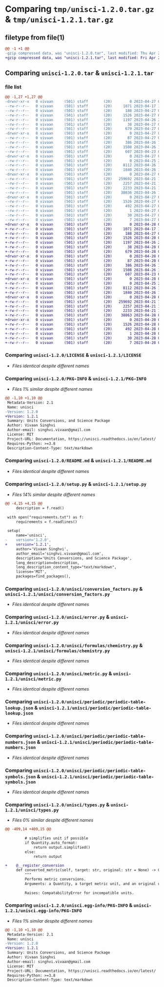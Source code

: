 # Comparing `tmp/unisci-1.2.0.tar.gz` & `tmp/unisci-1.2.1.tar.gz`

## filetype from file(1)

```diff
@@ -1 +1 @@
-gzip compressed data, was "unisci-1.2.0.tar", last modified: Thu Apr 27 04:26:09 2023, max compression
+gzip compressed data, was "unisci-1.2.1.tar", last modified: Fri Apr 28 04:24:21 2023, max compression
```

## Comparing `unisci-1.2.0.tar` & `unisci-1.2.1.tar`

### file list

```diff
@@ -1,27 +1,27 @@
-drwxr-xr-x   0 vivaan     (501) staff       (20)        0 2023-04-27 04:26:09.956693 unisci-1.2.0/
--rw-r--r--   0 vivaan     (501) staff       (20)     1071 2023-04-17 11:50:57.000000 unisci-1.2.0/LICENSE
--rw-r--r--   0 vivaan     (501) staff       (20)      188 2023-04-27 04:25:20.000000 unisci-1.2.0/MANIFEST.in
--rw-r--r--   0 vivaan     (501) staff       (20)     1526 2023-04-27 04:26:09.956174 unisci-1.2.0/PKG-INFO
--rw-r--r--   0 vivaan     (501) staff       (20)     1197 2023-04-26 23:42:15.000000 unisci-1.2.0/README.md
--rw-r--r--   0 vivaan     (501) staff       (20)       38 2023-04-27 04:26:09.956822 unisci-1.2.0/setup.cfg
--rw-r--r--   0 vivaan     (501) staff       (20)      679 2023-04-27 04:24:57.000000 unisci-1.2.0/setup.py
-drwxr-xr-x   0 vivaan     (501) staff       (20)        0 2023-04-27 04:26:09.948886 unisci-1.2.0/unisci/
--rw-r--r--   0 vivaan     (501) staff       (20)       87 2023-04-27 04:24:33.000000 unisci-1.2.0/unisci/__init__.py
--rw-r--r--   0 vivaan     (501) staff       (20)      386 2023-04-26 16:06:26.000000 unisci-1.2.0/unisci/constants.py
--rw-r--r--   0 vivaan     (501) staff       (20)     1508 2023-04-26 14:57:12.000000 unisci-1.2.0/unisci/conversion_factors.py
--rw-r--r--   0 vivaan     (501) staff       (20)      607 2023-04-23 05:14:17.000000 unisci-1.2.0/unisci/error.py
-drwxr-xr-x   0 vivaan     (501) staff       (20)        0 2023-04-27 04:26:09.951117 unisci-1.2.0/unisci/formulas/
--rw-r--r--   0 vivaan     (501) staff       (20)        0 2023-04-25 22:04:55.000000 unisci-1.2.0/unisci/formulas/__init__.py
--rw-r--r--   0 vivaan     (501) staff       (20)     8112 2023-04-26 16:06:26.000000 unisci-1.2.0/unisci/formulas/chemistry.py
--rw-r--r--   0 vivaan     (501) staff       (20)     1840 2023-04-26 16:06:26.000000 unisci-1.2.0/unisci/metric.py
-drwxr-xr-x   0 vivaan     (501) staff       (20)        0 2023-04-27 04:26:09.955307 unisci-1.2.0/unisci/periodic/
--rw-r--r--   0 vivaan     (501) staff       (20)   259692 2023-04-21 14:28:34.000000 unisci-1.2.0/unisci/periodic/periodic-table-lookup.json
--rw-r--r--   0 vivaan     (501) staff       (20)     2257 2023-04-21 14:47:26.000000 unisci-1.2.0/unisci/periodic/periodic-table-numbers.json
--rw-r--r--   0 vivaan     (501) staff       (20)     2233 2023-04-21 14:30:16.000000 unisci-1.2.0/unisci/periodic/periodic-table-symbols.json
--rw-r--r--   0 vivaan     (501) staff       (20)    38836 2023-04-26 16:06:26.000000 unisci-1.2.0/unisci/types.py
-drwxr-xr-x   0 vivaan     (501) staff       (20)        0 2023-04-27 04:26:09.950565 unisci-1.2.0/unisci.egg-info/
--rw-r--r--   0 vivaan     (501) staff       (20)     1526 2023-04-27 04:26:09.000000 unisci-1.2.0/unisci.egg-info/PKG-INFO
--rw-r--r--   0 vivaan     (501) staff       (20)      492 2023-04-27 04:26:09.000000 unisci-1.2.0/unisci.egg-info/SOURCES.txt
--rw-r--r--   0 vivaan     (501) staff       (20)        1 2023-04-27 04:26:09.000000 unisci-1.2.0/unisci.egg-info/dependency_links.txt
--rw-r--r--   0 vivaan     (501) staff       (20)       30 2023-04-27 04:26:09.000000 unisci-1.2.0/unisci.egg-info/requires.txt
--rw-r--r--   0 vivaan     (501) staff       (20)        7 2023-04-27 04:26:09.000000 unisci-1.2.0/unisci.egg-info/top_level.txt
+drwxr-xr-x   0 vivaan     (501) staff       (20)        0 2023-04-28 04:24:21.111077 unisci-1.2.1/
+-rw-r--r--   0 vivaan     (501) staff       (20)     1071 2023-04-17 11:50:57.000000 unisci-1.2.1/LICENSE
+-rw-r--r--   0 vivaan     (501) staff       (20)      188 2023-04-27 04:25:20.000000 unisci-1.2.1/MANIFEST.in
+-rw-r--r--   0 vivaan     (501) staff       (20)     1526 2023-04-28 04:24:21.110600 unisci-1.2.1/PKG-INFO
+-rw-r--r--   0 vivaan     (501) staff       (20)     1197 2023-04-26 23:42:15.000000 unisci-1.2.1/README.md
+-rw-r--r--   0 vivaan     (501) staff       (20)       38 2023-04-28 04:24:21.111184 unisci-1.2.1/setup.cfg
+-rw-r--r--   0 vivaan     (501) staff       (20)      679 2023-04-28 04:22:37.000000 unisci-1.2.1/setup.py
+drwxr-xr-x   0 vivaan     (501) staff       (20)        0 2023-04-28 04:24:21.102745 unisci-1.2.1/unisci/
+-rw-r--r--   0 vivaan     (501) staff       (20)       87 2023-04-28 04:22:43.000000 unisci-1.2.1/unisci/__init__.py
+-rw-r--r--   0 vivaan     (501) staff       (20)      386 2023-04-26 16:06:26.000000 unisci-1.2.1/unisci/constants.py
+-rw-r--r--   0 vivaan     (501) staff       (20)     1508 2023-04-26 14:57:12.000000 unisci-1.2.1/unisci/conversion_factors.py
+-rw-r--r--   0 vivaan     (501) staff       (20)      607 2023-04-23 05:14:17.000000 unisci-1.2.1/unisci/error.py
+drwxr-xr-x   0 vivaan     (501) staff       (20)        0 2023-04-28 04:24:21.105009 unisci-1.2.1/unisci/formulas/
+-rw-r--r--   0 vivaan     (501) staff       (20)        0 2023-04-25 22:04:55.000000 unisci-1.2.1/unisci/formulas/__init__.py
+-rw-r--r--   0 vivaan     (501) staff       (20)     8112 2023-04-26 16:06:26.000000 unisci-1.2.1/unisci/formulas/chemistry.py
+-rw-r--r--   0 vivaan     (501) staff       (20)     1840 2023-04-26 16:06:26.000000 unisci-1.2.1/unisci/metric.py
+drwxr-xr-x   0 vivaan     (501) staff       (20)        0 2023-04-28 04:24:21.109655 unisci-1.2.1/unisci/periodic/
+-rw-r--r--   0 vivaan     (501) staff       (20)   259692 2023-04-21 14:28:34.000000 unisci-1.2.1/unisci/periodic/periodic-table-lookup.json
+-rw-r--r--   0 vivaan     (501) staff       (20)     2257 2023-04-21 14:47:26.000000 unisci-1.2.1/unisci/periodic/periodic-table-numbers.json
+-rw-r--r--   0 vivaan     (501) staff       (20)     2233 2023-04-21 14:30:16.000000 unisci-1.2.1/unisci/periodic/periodic-table-symbols.json
+-rw-r--r--   0 vivaan     (501) staff       (20)    38863 2023-04-28 04:22:19.000000 unisci-1.2.1/unisci/types.py
+drwxr-xr-x   0 vivaan     (501) staff       (20)        0 2023-04-28 04:24:21.104471 unisci-1.2.1/unisci.egg-info/
+-rw-r--r--   0 vivaan     (501) staff       (20)     1526 2023-04-28 04:24:21.000000 unisci-1.2.1/unisci.egg-info/PKG-INFO
+-rw-r--r--   0 vivaan     (501) staff       (20)      492 2023-04-28 04:24:21.000000 unisci-1.2.1/unisci.egg-info/SOURCES.txt
+-rw-r--r--   0 vivaan     (501) staff       (20)        1 2023-04-28 04:24:21.000000 unisci-1.2.1/unisci.egg-info/dependency_links.txt
+-rw-r--r--   0 vivaan     (501) staff       (20)       30 2023-04-28 04:24:21.000000 unisci-1.2.1/unisci.egg-info/requires.txt
+-rw-r--r--   0 vivaan     (501) staff       (20)        7 2023-04-28 04:24:21.000000 unisci-1.2.1/unisci.egg-info/top_level.txt
```

### Comparing `unisci-1.2.0/LICENSE` & `unisci-1.2.1/LICENSE`

 * *Files identical despite different names*

### Comparing `unisci-1.2.0/PKG-INFO` & `unisci-1.2.1/PKG-INFO`

 * *Files 1% similar despite different names*

```diff
@@ -1,10 +1,10 @@
 Metadata-Version: 2.1
 Name: unisci
-Version: 1.2.0
+Version: 1.2.1
 Summary: Units Conversions, and Science Package
 Author: Vivaan Singhvi
 Author-email: singhvi.vivaan@gmail.com
 License: MIT
 Project-URL: Documentation, https://unisci.readthedocs.io/en/latest/
 Requires-Python: >=3.8
 Description-Content-Type: text/markdown
```

### Comparing `unisci-1.2.0/README.md` & `unisci-1.2.1/README.md`

 * *Files identical despite different names*

### Comparing `unisci-1.2.0/setup.py` & `unisci-1.2.1/setup.py`

 * *Files 14% similar despite different names*

```diff
@@ -4,15 +4,15 @@
     description = f.read()
 
 with open("requirements.txt") as f:
     requirements = f.readlines()
 
 setup(
     name='unisci',
-    version='1.2.0',
+    version='1.2.1',
     author='Vivaan Singhvi',
     author_email='singhvi.vivaan@gmail.com',
     description='Units Conversions, and Science Package',
     long_description=description,
     long_description_content_type="text/markdown",
     license='MIT',
     packages=find_packages(),
```

### Comparing `unisci-1.2.0/unisci/conversion_factors.py` & `unisci-1.2.1/unisci/conversion_factors.py`

 * *Files identical despite different names*

### Comparing `unisci-1.2.0/unisci/error.py` & `unisci-1.2.1/unisci/error.py`

 * *Files identical despite different names*

### Comparing `unisci-1.2.0/unisci/formulas/chemistry.py` & `unisci-1.2.1/unisci/formulas/chemistry.py`

 * *Files identical despite different names*

### Comparing `unisci-1.2.0/unisci/metric.py` & `unisci-1.2.1/unisci/metric.py`

 * *Files identical despite different names*

### Comparing `unisci-1.2.0/unisci/periodic/periodic-table-lookup.json` & `unisci-1.2.1/unisci/periodic/periodic-table-lookup.json`

 * *Files identical despite different names*

### Comparing `unisci-1.2.0/unisci/periodic/periodic-table-numbers.json` & `unisci-1.2.1/unisci/periodic/periodic-table-numbers.json`

 * *Files identical despite different names*

### Comparing `unisci-1.2.0/unisci/periodic/periodic-table-symbols.json` & `unisci-1.2.1/unisci/periodic/periodic-table-symbols.json`

 * *Files identical despite different names*

### Comparing `unisci-1.2.0/unisci/types.py` & `unisci-1.2.1/unisci/types.py`

 * *Files 0% similar despite different names*

```diff
@@ -409,14 +409,15 @@
 
         # simplifies unit if possible 
         if Quantity.auto_format:
             return output.simplified()
         else:
             return output
         
+    @__register_conversion
     def converted_metric(self, target: str, original: str = None) -> Quantity:
         """
         Performs metric conversions.
         Arguments: a Quantity, a target metric unit, and an original unit. If both are entered, they must be of the same metric base.
 
         Raises: CompatabilityError for incompatible units.
```

### Comparing `unisci-1.2.0/unisci.egg-info/PKG-INFO` & `unisci-1.2.1/unisci.egg-info/PKG-INFO`

 * *Files 1% similar despite different names*

```diff
@@ -1,10 +1,10 @@
 Metadata-Version: 2.1
 Name: unisci
-Version: 1.2.0
+Version: 1.2.1
 Summary: Units Conversions, and Science Package
 Author: Vivaan Singhvi
 Author-email: singhvi.vivaan@gmail.com
 License: MIT
 Project-URL: Documentation, https://unisci.readthedocs.io/en/latest/
 Requires-Python: >=3.8
 Description-Content-Type: text/markdown
```

